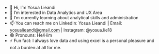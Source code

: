 - 👋 Hi, I’m Yosua Lieandi
- 👀 I’m interested in Data Analytics and UX Area
- 🌱 I’m currently learning about analytical skills and administration
- 📫 You can reach me on LinkedIn: Yosua Lieandi | Email: yosualieandi@gmail.com | Instagram: @yosua.lie18
- 😄 Pronouns: He/Him
- ⚡ Fun fact: I always love data and using excel is a personal pleasure and not a burden at all for me.
